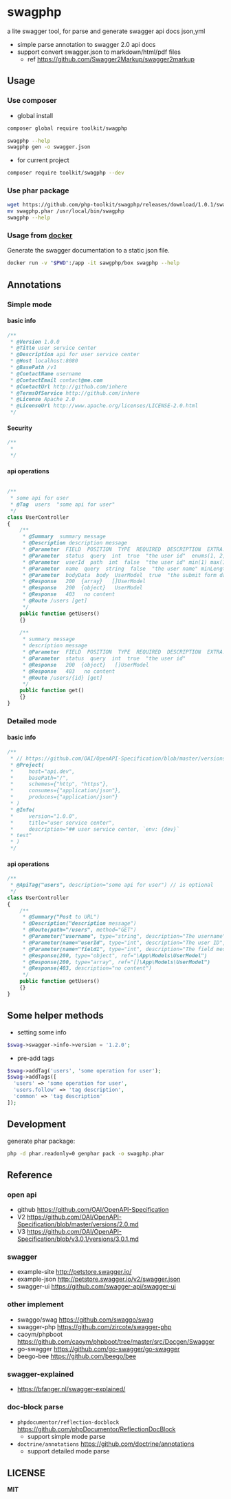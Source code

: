 # swagphp

a lite swagger tool, for parse and generate swagger api docs json,yml

- simple parse annotation to swagger 2.0 api docs
- support convert swagger.json to markdown/html/pdf files
  - ref https://github.com/Swagger2Markup/swagger2markup

## Usage

### Use composer

- global install

```bash
composer global require toolkit/swagphp 
```

```bash
swagphp --help
swagphp gen -o swagger.json
```

- for current project

```bash
composer require toolkit/swagphp --dev
```

### Use phar package

```bash
wget https://github.com/php-toolkit/swagphp/releases/download/1.0.1/swagphp.phar
mv swagphp.phar /usr/local/bin/swagphp
swagphp --help
```

### Usage from [docker](https://docker.com)

Generate the swagger documentation to a static json file.

```bash
docker run -v "$PWD":/app -it sawgphp/box swagphp --help
```

## Annotations

### Simple mode

#### basic info

```php
/**
 * @Version 1.0.0
 * @Title user service center
 * @Description api for user service center
 * @Host localhost:8080
 * @BasePath /v1
 * @ContactName username
 * @ContactEmail contact@me.com
 * @ContactUrl http://github.com/inhere
 * @TermsOfService http://github.com/inhere
 * @License Apache 2.0
 * @LicenseUrl http://www.apache.org/licenses/LICENSE-2.0.html
 */
```

#### Security

```php
/**
 * 
 */
```

#### api operations

```php

/**
 * some api for user
 * @Tag  users  "some api for user"
 */
class UserController 
{
    /**
     * @Summary  summary message
     * @Description description message
     * @Parameter  FIELD  POSITION  TYPE  REQUIRED  DESCRIPTION  EXTRA...
     * @Parameter  status  query  int  true  "the user id"  enums(1, 2, 3)
     * @Parameter  userId  path  int  false  "the user id" min(1) max(10)
     * @Parameter  name  query  string  false  "the user name" minLength(5) maxLength(10)
     * @Parameter  bodyData  body  UserModel  true  "the submit form data"
     * @Response   200  {array}   []UserModel
     * @Response   200  {object}   UserModel
     * @Response   403   no content
     * @Route /users [get]
     */
    public function getUsers() 
    {}
     
    /**
     * summary message
     * description message
     * @Parameter  FIELD  POSITION  TYPE  REQUIRED  DESCRIPTION  EXTRA...
     * @Parameter  status  query  int  true  "the user id"  
     * @Response   200  {object}   []UserModel
     * @Response   403   no content
     * @Route /users/{id} [get]
     */
    public function get() 
    {}
}
```

### Detailed mode

#### basic info

```php
/**
 * // https://github.com/OAI/OpenAPI-Specification/blob/master/versions/2.0.md#swaggerObject
 * @Project(
 *     host="api.dev",
 *     basePath="/",
 *     schemes={"http", "https"},
 *     consumes={"application/json"},
 *     produces={"application/json"}
 * )
 * @Info(
 *     version="1.0.0",
 *     title="user service center",
 *     description="## user service center, `env: {dev}`
 * test"
 * )
 */
```

#### api operations

```php
/**
 * @ApiTag("users", description="some api for user") // is optional
 */
class UserController 
{
    /**
     * @Summary("Post to URL")
     * @Description("description message")
     * @Route(path="/users", method="GET")
     * @Parameter("username", type="string", description="The username", in="header")
     * @Parameter(name="userId", type="int", description="The user ID", in="path", required=true)
     * @Parameter(name="field1", type="int", description="The field message", in="query")
     * @Response(200, type="object", ref="\App\Models\UserModel")
     * @Response(200, type="array", ref="[]\App\Models\UserModel")
     * @Response(403, description="no content")
     */
    public function getUsers() 
    {}
}
```

## Some helper methods

- setting some info 

```php
$swag->swagger->info->version = '1.2.0';
```

- pre-add tags

```php
$swag->addTag('users', 'some operation for user');
$swag->addTags([
  'users' => 'some operation for user', 
  'users.follow' => 'tag description', 
  'common' => 'tag description'
]);
```

## Development

generate phar package:

```bash
php -d phar.readonly=0 genphar pack -o swagphp.phar
```

## Reference

### open api

- github https://github.com/OAI/OpenAPI-Specification
- V2 https://github.com/OAI/OpenAPI-Specification/blob/master/versions/2.0.md
- V3 https://github.com/OAI/OpenAPI-Specification/blob/v3.0.1/versions/3.0.1.md

### swagger

- example-site http://petstore.swagger.io/
- example-json http://petstore.swagger.io/v2/swagger.json
- swagger-ui https://github.com/swagger-api/swagger-ui

### other implement

- swaggo/swag https://github.com/swaggo/swag
- swagger-php https://github.com/zircote/swagger-php
- caoym/phpboot https://github.com/caoym/phpboot/tree/master/src/Docgen/Swagger
- go-swagger https://github.com/go-swagger/go-swagger
- beego-bee https://github.com/beego/bee

### swagger-explained

- https://bfanger.nl/swagger-explained/

### doc-block parse

- `phpdocumentor/reflection-docblock` https://github.com/phpDocumentor/ReflectionDocBlock
  - support simple mode parse
- `doctrine/annotations` https://github.com/doctrine/annotations
  - support detailed mode parse

## LICENSE

**MIT**